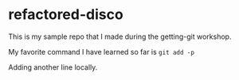 # refactored-disco
This is my sample repo that I made during the getting-git workshop.

My favorite command I have learned so far is `git add -p`

Adding another line locally.
